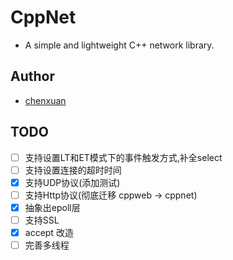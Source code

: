 # CppNet
- A simple and lightweight C++ network library.
## Author
- [chenxuan](https://github.com/chenxuan520)
## TODO
- [ ] 支持设置LT和ET模式下的事件触发方式,补全select
- [ ] 支持设置连接的超时时间
- [x] 支持UDP协议(添加测试)
- [ ] 支持Http协议(彻底迁移 cppweb -> cppnet)
- [x] 抽象出epoll层
- [ ] 支持SSL
- [x] accept 改造
- [ ] 完善多线程
